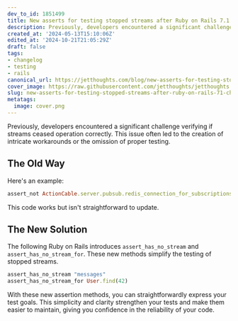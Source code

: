```yaml
---
dev_to_id: 1851499
title: New asserts for testing stopped streams after Ruby on Rails 7.1.
description: Previously, developers encountered a significant challenge verifying if streams ceased operation...
created_at: '2024-05-13T15:10:06Z'
edited_at: '2024-10-21T21:05:29Z'
draft: false
tags:
- changelog
- testing
- rails
canonical_url: https://jetthoughts.com/blog/new-asserts-for-testing-stopped-streams-after-ruby-on-rails-71-changelog/
cover_image: https://raw.githubusercontent.com/jetthoughts/jetthoughts.github.io/master/content/blog/new-asserts-for-testing-stopped-streams-after-ruby-on-rails-71-changelog/cover.png
slug: new-asserts-for-testing-stopped-streams-after-ruby-on-rails-71-changelog
metatags:
  image: cover.png
---
```

Previously, developers encountered a significant challenge verifying if streams ceased operation correctly. This issue often led to the creation of intricate workarounds or the omission of proper testing.

## The Old Way

Here's an e­xample:

```ruby
assert_not ActionCable.server.pubsub.redis_connection_for_subscriptions.subscribed_to?("messages")
```

This code­ works but isn't straightforward to update.

## The New Solution

The following Ruby on Rails introduces `assert_has_no_stream` and `assert_has_no_stream_for`. These new methods simplify the testing of stopped streams.

```ruby
assert_has_no_stream "messages"
assert_has_no_stream_for User.find(42)
```

With these new assertion methods, you can straightforwardly express your test goals. This simplicity and clarity strengthen your tests and make them easier to maintain, giving you confidence in the reliability of your code.

